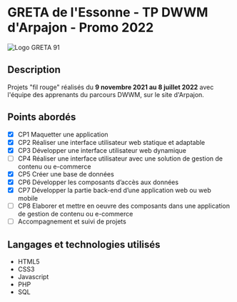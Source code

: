 # GRETA de l'Essonne - TP DWWM d'Arpajon - Promo 2022

![Logo GRETA 91](https://www.greta-essonne.fr/images/logos/GRETA-91.png)

## Description
Projets "fil rouge" réalisés du **9 novembre 2021 au 8 juillet 2022** avec l'équipe des apprenants du parcours DWWM, sur le site d'Arpajon.

## Points abordés
- [x] CP1 Maquetter une application 
- [x] CP2 Réaliser une interface utilisateur web statique et adaptable 
- [x] CP3 Développer une interface utilisateur web dynamique 
- [ ] CP4 Réaliser une interface utilisateur avec une solution de gestion de contenu ou e-commerce
- [x] CP5 Créer une base de données 
- [x] CP6 Développer les composants d’accès aux données 
- [x] CP7 Développer la partie back-end d’une application web ou web mobile 
- [ ] CP8 Elaborer et mettre en oeuvre des composants dans une application de gestion de contenu ou e-commerce
- [ ] Accompagnement et suivi de projets

## Langages et technologies utilisés
+ HTML5
+ CSS3
+ Javascript
+ PHP
+ SQL